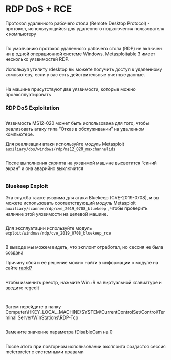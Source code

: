 # RDP DoS + RCE

Протокол удаленного рабочего стола (Remote Desktop Protocol) - протокол, использующийся для удаленного подключения пользователя к компьютеру

<figure><img src="../.gitbook/assets/nmap_3389_port.png" alt=""><figcaption></figcaption></figure>

По умолчанию протокол удаленного рабочего стола (RDP) не включен ни в одной операционной системе Windows. Metasploitable 3 имеет несколько уязвимостей RDP.

Используя утилиту rdesktop вы можете получить доступ к удаленному компьютеру, если у вас есть действительные учетные данные.

<figure><img src="../.gitbook/assets/rdesktop.png" alt=""><figcaption></figcaption></figure>

На машине присутствуют две уязвимости, которые можно проэксплуатировать

### RDP DoS Exploitation

<figure><img src="../.gitbook/assets/ms12_020_check.png" alt=""><figcaption></figcaption></figure>

Уязвимость MS12-020 может быть использована для того, чтобы реализовать атаку типа “Отказ в обслуживании” на удаленном компьютере.

Для реализации атаки используйте модуль Metasploit `auxiliary/dos/windows/rdp/ms12_020_maxchannelids`

<figure><img src="../.gitbook/assets/ms12_020_maxchannelids.png" alt=""><figcaption></figcaption></figure>

После выполнения скрипта на уязвимой машине высветится “синий экран” и она аварийно выключится

<figure><img src="../.gitbook/assets/Untitled 4.png" alt=""><figcaption></figcaption></figure>

### Bluekeep Exploit

Эта служба также уязвима для атаки Bluekeep (CVE-2019-0708), и вы можете использовать соответствующий модуль Metasploit `auxiliary/scanner/rdp/cve_2019_0708_bluekeep` , чтобы проверить наличие этой уязвимости на целевой машине.

<figure><img src="../.gitbook/assets/image (5).png" alt=""><figcaption></figcaption></figure>

Для эксплуатации используйте модуль `exploit/windows/rdp/cve_2019_0708_bluekeep_rce`

<figure><img src="../.gitbook/assets/image (6).png" alt=""><figcaption></figcaption></figure>

В выводе мы можем видеть, что экплоит отработал, но сессия не была создана

Причину сбоя и ее решение можно найти в информации о модуле на сайте [rapid7](https://www.rapid7.com/db/modules/exploit/windows/rdp/cve\_2019\_0708\_bluekeep\_rce/)

<figure><img src="../.gitbook/assets/image (7).png" alt=""><figcaption></figcaption></figure>

Чтобы изменить реестр, нажмите Win+R на виртуальной клавиатуре и введите regedit

<figure><img src="../.gitbook/assets/image (8).png" alt=""><figcaption></figcaption></figure>

<figure><img src="../.gitbook/assets/image (9).png" alt=""><figcaption></figcaption></figure>

Затем перейдите в папку Computer\HKEY\_LOCAL\_MACHINE\SYSTEM\CurrentControlSet\Control\Terminal Server\WinStations\RDP-Tcp

<figure><img src="../.gitbook/assets/image (10).png" alt=""><figcaption></figcaption></figure>

Замените значение параметра fDisableCam на 0

<figure><img src="../.gitbook/assets/image (11).png" alt=""><figcaption></figcaption></figure>

После этого при повторном использовании эксплоита создастся сессия meterpreter с системными правами

<figure><img src="../.gitbook/assets/image (12).png" alt=""><figcaption></figcaption></figure>
